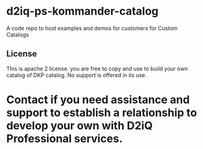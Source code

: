 # d2iq-ps-kommander-catalog
A code repo to host examples and demos for customers for Custom Catalogs

## License

This is apache 2 license. you are free to copy and use to build your own catalog of DKP catalog. No support is offered in its use. 



# Contact <email> if you need assistance and support to establish a relationship to develop your own with D2iQ Professional services. 
  
 

